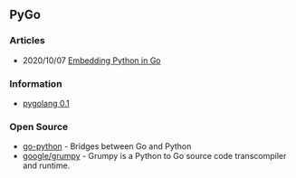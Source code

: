 ## PyGo


### Articles
- 2020/10/07 [Embedding Python in Go](https://poweruser.blog/embedding-python-in-go-338c0399f3d5)


### Information
- [pygolang 0.1](https://pypi.org/project/pygolang/)



### Open Source
- [go-python](https://github.com/go-python) - Bridges between Go and Python
- [google/grumpy](https://github.com/google/grumpy) - Grumpy is a Python to Go source code transcompiler and runtime.
